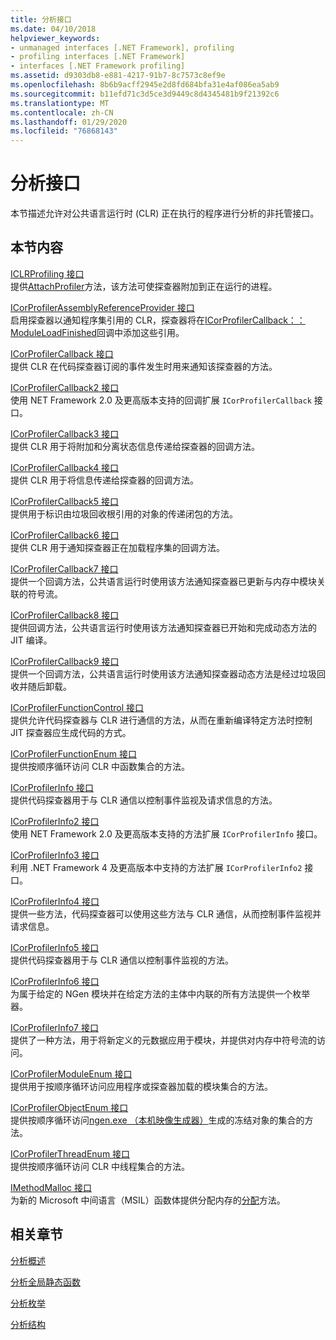 ```yaml
---
title: 分析接口
ms.date: 04/10/2018
helpviewer_keywords:
- unmanaged interfaces [.NET Framework], profiling
- profiling interfaces [.NET Framework]
- interfaces [.NET Framework profiling]
ms.assetid: d9303db8-e881-4217-91b7-8c7573c8ef9e
ms.openlocfilehash: 8b6b9acff2945e2d8fd684bfa31e4af086ea5ab9
ms.sourcegitcommit: b11efd71c3d5ce3d9449c8d4345481b9f21392c6
ms.translationtype: MT
ms.contentlocale: zh-CN
ms.lasthandoff: 01/29/2020
ms.locfileid: "76868143"
---
```

# <a name="profiling-interfaces"></a>分析接口
本节描述允许对公共语言运行时 (CLR) 正在执行的程序进行分析的非托管接口。  
  
## <a name="in-this-section"></a>本节内容  
 [ICLRProfiling 接口](iclrprofiling-interface.md)  
 提供[AttachProfiler](iclrprofiling-attachprofiler-method.md)方法，该方法可使探查器附加到正在运行的进程。  
  
 [ICorProfilerAssemblyReferenceProvider 接口](icorprofilerassemblyreferenceprovider-interface.md)  
 启用探查器以通知程序集引用的 CLR，探查器将在[ICorProfilerCallback：： ModuleLoadFinished](icorprofilercallback-moduleloadfinished-method.md)回调中添加这些引用。  
  
 [ICorProfilerCallback 接口](icorprofilercallback-interface.md)  
 提供 CLR 在代码探查器订阅的事件发生时用来通知该探查器的方法。  
  
 [ICorProfilerCallback2 接口](icorprofilercallback2-interface.md)  
 使用 NET Framework 2.0 及更高版本支持的回调扩展 `ICorProfilerCallback` 接口。  
  
 [ICorProfilerCallback3 接口](icorprofilercallback3-interface.md)  
 提供 CLR 用于将附加和分离状态信息传递给探查器的回调方法。  
  
 [ICorProfilerCallback4 接口](icorprofilercallback4-interface.md)  
 提供 CLR 用于将信息传递给探查器的回调方法。  
  
 [ICorProfilerCallback5 接口](icorprofilercallback5-interface.md)  
 提供用于标识由垃圾回收根引用的对象的传递闭包的方法。  
  
 [ICorProfilerCallback6 接口](icorprofilercallback6-interface.md)  
 提供 CLR 用于通知探查器正在加载程序集的回调方法。  
  
 [ICorProfilerCallback7 接口](icorprofilercallback7-interface.md)  
 提供一个回调方法，公共语言运行时使用该方法通知探查器已更新与内存中模块关联的符号流。  

[ICorProfilerCallback8 接口](icorprofilercallback8-interface.md)  
提供回调方法，公共语言运行时使用该方法通知探查器已开始和完成动态方法的 JIT 编译。

[ICorProfilerCallback9 接口](icorprofilercallback9-interface.md)  
提供一个回调方法，公共语言运行时使用该方法通知探查器动态方法是经过垃圾回收并随后卸载。

 [ICorProfilerFunctionControl 接口](icorprofilerfunctioncontrol-interface.md)  
 提供允许代码探查器与 CLR 进行通信的方法，从而在重新编译特定方法时控制 JIT 探查器应生成代码的方式。  
  
 [ICorProfilerFunctionEnum 接口](icorprofilerfunctionenum-interface.md)  
 提供按顺序循环访问 CLR 中函数集合的方法。  
  
 [ICorProfilerInfo 接口](icorprofilerinfo-interface.md)  
 提供代码探查器用于与 CLR 通信以控制事件监视及请求信息的方法。  
  
 [ICorProfilerInfo2 接口](icorprofilerinfo2-interface.md)  
 使用 NET Framework 2.0 及更高版本支持的方法扩展 `ICorProfilerInfo` 接口。  
  
 [ICorProfilerInfo3 接口](icorprofilerinfo3-interface.md)  
 利用 .NET Framework 4 及更高版本中支持的方法扩展 `ICorProfilerInfo2` 接口。  
  
 [ICorProfilerInfo4 接口](icorprofilerinfo4-interface.md)  
 提供一些方法，代码探查器可以使用这些方法与 CLR 通信，从而控制事件监视并请求信息。  
  
 [ICorProfilerInfo5 接口](icorprofilerinfo5-interface.md)  
 提供代码探查器用于与 CLR 通信以控制事件监视的方法。  
  
 [ICorProfilerInfo6 接口](icorprofilerinfo6-interface.md)  
 为属于给定的 NGen 模块并在给定方法的主体中内联的所有方法提供一个枚举器。  
  
 [ICorProfilerInfo7 接口](icorprofilerinfo7-interface.md)  
 提供了一种方法，用于将新定义的元数据应用于模块，并提供对内存中符号流的访问。  
  
 [ICorProfilerModuleEnum 接口](icorprofilermoduleenum-interface.md)  
 提供用于按顺序循环访问应用程序或探查器加载的模块集合的方法。  
  
 [ICorProfilerObjectEnum 接口](icorprofilerobjectenum-interface.md)  
 提供按顺序循环访问[ngen.exe （本机映像生成器）](../../../../docs/framework/tools/ngen-exe-native-image-generator.md)生成的冻结对象的集合的方法。  
  
 [ICorProfilerThreadEnum 接口](icorprofilerthreadenum-interface.md)  
 提供按顺序循环访问 CLR 中线程集合的方法。  
  
 [IMethodMalloc 接口](imethodmalloc-interface.md)  
 为新的 Microsoft 中间语言（MSIL）函数体提供分配内存的[分配](imethodmalloc-alloc-method.md)方法。  
  
## <a name="related-sections"></a>相关章节  
 [分析概述](profiling-overview.md)  
  
 [分析全局静态函数](profiling-global-static-functions.md)  
  
 [分析枚举](profiling-enumerations.md)  
  
 [分析结构](profiling-structures.md)
